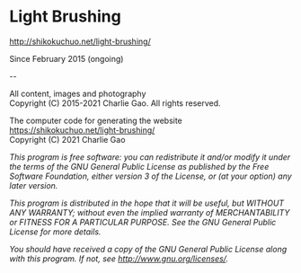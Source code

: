 # Light Brushing

http://shikokuchuo.net/light-brushing/

Since February 2015 (ongoing)

--

All content, images and photography
<br />Copyright (C) 2015-2021 Charlie Gao. All rights reserved.

The computer code for generating the website https://shikokuchuo.net/light-brushing/ 
<br />Copyright (C) 2021  Charlie Gao

*This program is free software: you can redistribute it and/or modify it under the terms of the GNU General Public License as published by the Free Software Foundation, either version 3 of the License, or (at your option) any later version.*

*This program is distributed in the hope that it will be useful, but WITHOUT ANY WARRANTY; without even the implied warranty of MERCHANTABILITY or FITNESS FOR A PARTICULAR PURPOSE.  See the GNU General Public License for more details.*

*You should have received a copy of the GNU General Public License along with this program.  If not, see <http://www.gnu.org/licenses/>.*

